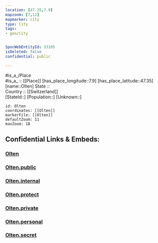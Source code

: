 ```yaml
---
location: [47.35,7.9] 
mapzoom: [7,12] 
mapmarker: city 
type: City
tags:
- geo/City


SpocWebEntityId: 33105
isDeleted: false
confidential: public

---
```

#is_a_/Place  
#is_a_ :: [[Place]] 
[has_place_longitude::7.9] 
[has_place_latitude::47.35] 
[name::Olten] 
State ::  
Country :: [[Switzerland]]  
[StateId::] 
[Population::] 
[Unknown::] 


```leaflet
id: Olten
coordinates: [[Olten]] 
markerFile: [[Olten]] 
defaultZoom: 11 
maxZoom: 18
```


## Confidential Links & Embeds: 

### [Olten](/_Standards/Earth/Continent/Europe/Europe~Central/Switzerland/Switzerland~Cantons/Solothurn/City/Olten.md) 

### [Olten.public](/_public/Earth/Continent/Europe/Europe~Central/Switzerland/Switzerland~Cantons/Solothurn/City/Olten.public.md) 

### [Olten.internal](/_internal/Earth/Continent/Europe/Europe~Central/Switzerland/Switzerland~Cantons/Solothurn/City/Olten.internal.md) 

### [Olten.protect](/_protect/Earth/Continent/Europe/Europe~Central/Switzerland/Switzerland~Cantons/Solothurn/City/Olten.protect.md) 

### [Olten.private](/_private/Earth/Continent/Europe/Europe~Central/Switzerland/Switzerland~Cantons/Solothurn/City/Olten.private.md) 

### [Olten.personal](/_personal/Earth/Continent/Europe/Europe~Central/Switzerland/Switzerland~Cantons/Solothurn/City/Olten.personal.md) 

### [Olten.secret](/_secret/Earth/Continent/Europe/Europe~Central/Switzerland/Switzerland~Cantons/Solothurn/City/Olten.secret.md)

